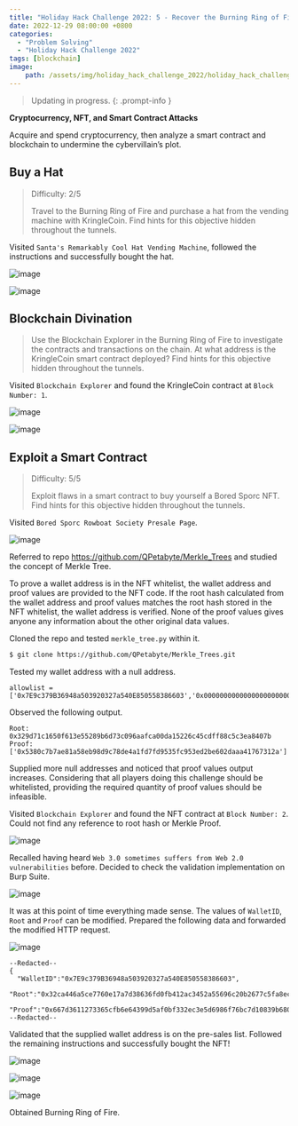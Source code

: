 ```yaml
---
title: "Holiday Hack Challenge 2022: 5 - Recover the Burning Ring of Fire"
date: 2022-12-29 08:00:00 +0800
categories:
  - "Problem Solving"
  - "Holiday Hack Challenge 2022"
tags: [blockchain]
image:
    path: /assets/img/holiday_hack_challenge_2022/holiday_hack_challenge_2022_banner.png
---
```

> Updating in progress.
{: .prompt-info }

**Cryptocurrency, NFT, and Smart Contract Attacks**

Acquire and spend cryptocurrency, then analyze a smart contract and blockchain to undermine the cybervillain’s plot.

## Buy a Hat

>Difficulty: 2/5
>
>Travel to the Burning Ring of Fire and purchase a hat from the vending machine with KringleCoin. Find hints for this objective hidden throughout the tunnels.

Visited `Santa's Remarkably Cool Hat Vending Machine`, followed the instructions and successfully bought the hat.

![image](/assets/img/holiday_hack_challenge_2022/82fe512a3a4691a67e015bcee8461fde2a4b86c2ab627b9025ead34040b163d4.png)  

![image](/assets/img/holiday_hack_challenge_2022/2036236d2b42dc6b51bbd1825c944912f1b6a0489d3222afd35fe3094af18e6c.png)  

## Blockchain Divination

>Use the Blockchain Explorer in the Burning Ring of Fire to investigate the contracts and transactions on the chain. At what address is the KringleCoin smart contract deployed? Find hints for this objective hidden throughout the tunnels.

Visited `Blockchain Explorer` and found the KringleCoin contract at `Block Number: 1`.

![image](/assets/img/holiday_hack_challenge_2022/53010af4e959e145c537d19910f5bbf8e243f42b0db7f8420aeb74aaa7384cc8.png)  

![image](/assets/img/holiday_hack_challenge_2022/3e5e8c69c781458d6fa3397ff05ed3049efa1dd278fa10fce3362b9999be45a2.png)  

## Exploit a Smart Contract

>Difficulty: 5/5
>
>Exploit flaws in a smart contract to buy yourself a Bored Sporc NFT. Find hints for this objective hidden throughout the tunnels.

Visited `Bored Sporc Rowboat Society Presale Page`.

![image](/assets/img/holiday_hack_challenge_2022/f53d13d55948e6c5f444f1324d5b4f0800c778242f10ead272d06800aa991f78.png)  

Referred to repo <https://github.com/QPetabyte/Merkle_Trees> and studied the concept of Merkle Tree.

To prove a wallet address is in the NFT whitelist, the wallet address and proof values are provided to the NFT code. If the root hash calculated from the wallet address and proof values matches the root hash stored in the NFT whitelist, the wallet address is verified. None of the proof values gives anyone any information about the other original data values.

Cloned the repo and tested `merkle_tree.py` within it.

```bash
$ git clone https://github.com/QPetabyte/Merkle_Trees.git
```

Tested my wallet address with a null address.

```
allowlist = ['0x7E9c379B36948a503920327a540E850558386603','0x0000000000000000000000000000000000000000']
```

Observed the following output.

```
Root: 0x329d71c1650f613e55289b6d73c096aafca00da15226c45cdff88c5c3ea8407b
Proof: ['0x5380c7b7ae81a58eb98d9c78de4a1fd7fd9535fc953ed2be602daaa41767312a']
```

Supplied more null addresses and noticed that proof values output increases. Considering that all players doing this challenge should be whitelisted, providing the required quantity of proof values should be infeasible.

Visited `Blockchain Explorer` and found the NFT contract at `Block Number: 2`. Could not find any reference to root hash or Merkle Proof.

![image](/assets/img/holiday_hack_challenge_2022/9dbc5a5fc020f9be0bbd51d005a3484f3e25989f251e236953e18c94f7ff3079.png)  

Recalled having heard `Web 3.0 sometimes suffers from Web 2.0 vulnerabilities` before. Decided to check the validation implementation on Burp Suite.

![image](/assets/img/holiday_hack_challenge_2022/76fda8e371c91d50fa01b3154e46c812d0b5256c1995d93e9f8c169deb1e4a68.png)  

It was at this point of time everything made sense. The values of `WalletID`, `Root` and `Proof` can be modified. Prepared the following data and forwarded the modified HTTP request.

![image](/assets/img/holiday_hack_challenge_2022/61f98b4ec05a7b8482c3b0abde60e730c0486afd8488a363ac6ab9b8fae58848.png)  

```
--Redacted--
{
  "WalletID":"0x7E9c379B36948a503920327a540E850558386603",
  "Root":"0x32ca446a5ce7760e17a7d38636fd0fb412ac3452a55696c20b2677c5fa8ec547",
  "Proof":"0x667d3611273365cfb6e64399d5af0bf332ec3e5d6986f76bc7d10839b680eb58",
--Redacted--
```

Validated that the supplied wallet address is on the pre-sales list. Followed the remaining instructions and successfully bought the NFT!

![image](/assets/img/holiday_hack_challenge_2022/87ffaed99ab8ca7d75d88a67edd77f691ea40bd42108e16f3d6cba6393486da0.png)  

![image](/assets/img/holiday_hack_challenge_2022/a11a56bc5d071f9fed6e9d64d9b83b3ce53dff111845d0e6abfe525dc9094ab0.png)  

![image](/assets/img/holiday_hack_challenge_2022/f3689ecfdc0f3081df81bd6be1486335f3a1a4f6f9dc401910196e9561857f7d.png)  

Obtained Burning Ring of Fire.